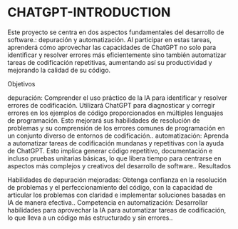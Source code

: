 # CHATGPT-INTRODUCTION

Este proyecto se centra en dos aspectos fundamentales del desarrollo de software.: depuración y automatización. Al participar en estas tareas, aprenderá cómo aprovechar las capacidades de ChatGPT no solo para identificar y resolver errores más eficientemente sino también automatizar tareas de codificación repetitivas, aumentando así su productividad y mejorando la calidad de su código.

Objetivos

depuración: Comprender el uso práctico de la IA para identificar y resolver errores de codificación. Utilizará ChatGPT para diagnosticar y corregir errores en los ejemplos de código proporcionados en múltiples lenguajes de programación. Esto mejorará sus habilidades de resolución de problemas y su comprensión de los errores comunes de programación en un conjunto diverso de entornos de codificación..
automatización: Aprenda a automatizar tareas de codificación mundanas y repetitivas con la ayuda de ChatGPT. Esto implica generar código repetitivo, documentación e incluso pruebas unitarias básicas, lo que libera tiempo para centrarse en aspectos más complejos y creativos del desarrollo de software..
Resultados

Habilidades de depuración mejoradas: Obtenga confianza en la resolución de problemas y el perfeccionamiento del código, con la capacidad de articular los problemas con claridad e implementar soluciones basadas en IA de manera efectiva..
Competencia en automatización: Desarrollar habilidades para aprovechar la IA para automatizar tareas de codificación, lo que lleva a un código más estructurado y sin errores..
